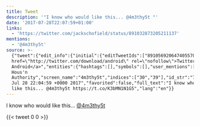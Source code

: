 ```yaml
---
title: Tweet
description: '"I know who would like this... @4m3thy5t "'
date: '2017-07-28T22:07:59+01:00'
links:
  - 'https://twitter.com/jackschofield/status/891032873205211137'
mentions:
  - '@4m3thy5t'
source: >-
  {"tweet":{"edit_info":{"initial":{"editTweetIds":["891056920647405570"],"editableUntil":"2017-07-28T23:04:59.576Z","editsRemaining":"5","isEditEligible":true}},"retweeted":false,"source":"<a
  href=\"http://twitter.com/download/android\" rel=\"nofollow\">Twitter for
  Android</a>","entities":{"hashtags":[],"symbols":[],"user_mentions":[{"name":"LDN
  Hous'n
  Authority","screen_name":"4m3thy5t","indices":["30","39"],"id_str":"796355696203890688","id":"796355696203890688"}],"urls":[{"url":"https://t.co/K3bMN1N1G5","expanded_url":"https://twitter.com/jackschofield/status/891032873205211137","display_url":"twitter.com/jackschofield/…","indices":["40","63"]}]},"display_text_range":["0","63"],"favorite_count":"0","id_str":"891056920647405570","truncated":false,"retweet_count":"0","id":"891056920647405570","possibly_sensitive":false,"created_at":"Fri
  Jul 28 22:04:59 +0000 2017","favorited":false,"full_text":"I know who would
  like this... @4m3thy5t https://t.co/K3bMN1N1G5","lang":"en"}}
---
```

I know who would like this... [@4m3thy5t](https://twitter.com/@4m3thy5t) 
    
{{< tweet 0 0 >}}
    
